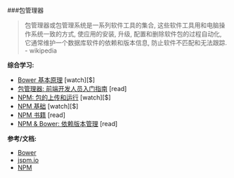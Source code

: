 ###包管理器

>包管理器或包管理系统是一系列软件工具的集合, 这些软件工具用和电脑操作系统一致的方式, 使应用的安装, 升级, 配置和删除软件包的过程自动化, 它通常维护一个数据库软件的依赖和版本信息, 防止软件不匹配和无法跟踪. - wikipedia

**综合学习:**

* [Bower 基本原理](http://www.pluralsight.com/courses/bower-fundamentals) [watch][$]
* [包管理器: 前端开发人员入门指南](http://codylindley.com/techpro/2013_04_12__package-managers-an-introducto/) [read]
* [NPM: 包的上传和运行](http://www.lynda.com/Developer-Web-Development-tutorials/Up-Running-NPM-Node-Package-Manager/409274-2.html) [watch][$]
* [NPM 基础](http://teamtreehouse.com/library/npm-basics) [watch][$]
* [NPM 书籍](ttps://leanpub.com/npm) [read]
* [NPM & Bower: 依赖版本管理](http://developer.telerik.com/featured/mystical-magical-semver-ranges-used-npm-bower/) [read]

**参考/文档:**

* [Bower](http://bower.io/)
* [jspm.io](http://jspm.io/)
* [NPM](https://www.npmjs.com/)